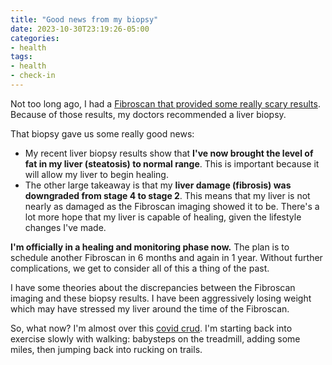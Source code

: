 ```yaml
---
title: "Good news from my biopsy"
date: 2023-10-30T23:19:26-05:00
categories:
- health
tags:
- health
- check-in
---
```



Not too long ago, I had a [Fibroscan that provided some really scary results](/posts/2023-09-14-bad-news-from-first-fibroscan/).  Because of those results, my doctors recommended a liver biopsy.

That biopsy gave us some really good news:
- My recent liver biopsy results show that **I've now brought the level of fat in my liver (steatosis) to normal range**.  This is important because it will allow my liver to begin healing.
- The other large takeaway is that my **liver damage (fibrosis) was downgraded from stage 4 to stage 2**.  This means that my liver is not nearly as damaged as the Fibroscan imaging showed it to be.  There's a lot more hope that my liver is capable of healing, given the lifestyle changes I've made.

**I'm officially in a healing and monitoring phase now.**  The plan is to schedule another Fibroscan in 6 months and again in 1 year.  Without further complications, we get to consider all of this a thing of the past.

I have some theories about the discrepancies between the Fibroscan imaging and these biopsy results.  I have been aggressively losing weight which may have stressed my liver around the time of the Fibroscan.

So, what now?  I'm almost over this [covid crud](/posts/2023-10-21-round-2-with-covid/).  I'm starting back into exercise slowly with walking: babysteps on the treadmill, adding some miles, then jumping back into rucking on trails.

